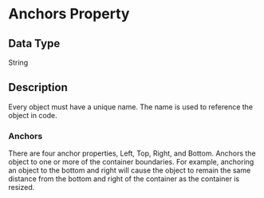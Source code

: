 # Anchors Property #
## Data Type ##
String
## Description ##
Every object must have a unique name. The name is used to reference the object in code.
### Anchors ###
There are four anchor properties, Left, Top, Right, and Bottom. Anchors the object to one or more of the container boundaries. For example, anchoring an object to the bottom and right will cause the object to remain the same distance from the bottom and right of the container as the container is resized.
